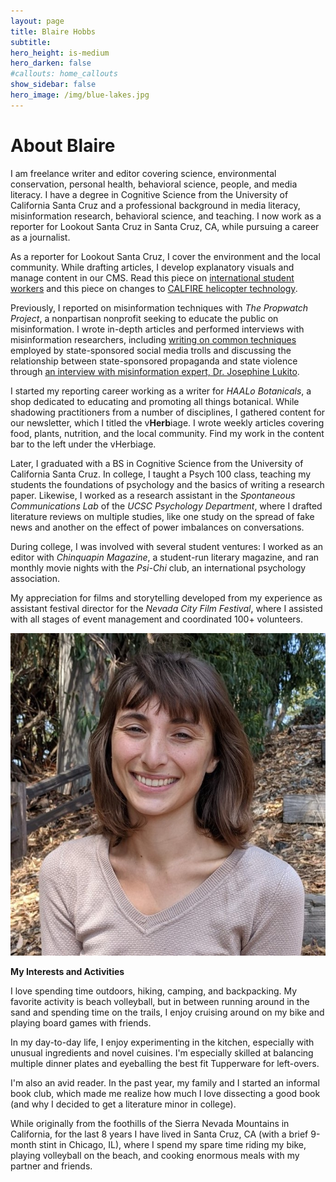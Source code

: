 ```yaml
---
layout: page
title: Blaire Hobbs
subtitle:
hero_height: is-medium
hero_darken: false
#callouts: home_callouts
show_sidebar: false
hero_image: /img/blue-lakes.jpg
---
```


# About Blaire

I am freelance writer and editor covering science, environmental conservation, personal health, behavioral science, people, and media literacy. I have a degree in Cognitive Science from the University of California Santa Cruz and a professional background in media literacy, misinformation research, behavioral science, and teaching. I now work as a reporter for Lookout Santa Cruz in Santa Cruz, CA, while pursuing a career as a journalist.

As a reporter for Lookout Santa Cruz, I cover the environment and the local community. While drafting articles, I develop explanatory visuals and manage content in our CMS. Read this piece on [international student workers](https://lookout.co/santacruz/business-technology/local-business/story/2022-09-12/beach-boardwalk-global-student-workers-ambassadors-state-department-interexchange-santa-cruz-seaside-company) and this piece on changes to [CALFIRE helicopter technology](https://lookout.co/santacruz/environment/wildfires/story/2022-08-23/cal-fire-helicopters-fire-hawk-ask-lookout-what-was-that-big-helicopter-going-back-and-forth-to-the-delaveaga-fire-recently).

Previously, I reported on misinformation techniques with *The Propwatch Project*, a nonpartisan nonprofit seeking to educate the public on misinformation. I wrote in-depth articles and performed interviews with misinformation researchers, including [writing on common techniques](https://www.propwatch.org/article.php?id=295) employed by state-sponsored social media trolls and discussing the relationship between state-sponsored propaganda and state violence through [an interview with misinformation expert, Dr. Josephine Lukito](https://www.propwatch.org/article.php?id=305). 

I started my reporting career working as a writer for *HAALo Botanicals*, a shop dedicated to educating and promoting all things botanical. While shadowing practitioners from a number of disciplines, I gathered content for our newsletter, which I titled the v**Herb**iage. I wrote weekly articles covering food, plants, nutrition, and the local community. Find my work in the content bar to the left under the vHerbiage.

Later, I graduated with a BS in Cognitive Science from the University of California Santa Cruz. In college, I taught a Psych 100 class, teaching my students the foundations of psychology and the basics of writing a research paper. Likewise, I worked as a research assistant in the *Spontaneous Communications Lab* of the *UCSC Psychology Department*, where I drafted literature reviews on multiple studies, like one study on the spread of fake news and another on the effect of power imbalances on conversations.

During college, I was involved with several student ventures: I worked as an editor with *Chinquapin Magazine*, a student-run literary magazine, and ran monthly movie nights with the *Psi-Chi* club, an international psychology association. 

My appreciation for films and storytelling developed from my experience as assistant festival director for the *Nevada City Film Festival*, where I assisted with all stages of event management and coordinated 100+ volunteers.  



![](/img/Hobbs_Blaire_Headshot.jpg)

**My Interests and Activities**

I love spending time outdoors, hiking, camping, and backpacking. My favorite activity is beach volleyball, but in between running around in the sand and spending time on the trails, I enjoy cruising around on my bike and playing board games with friends.

In my day-to-day life, I enjoy experimenting in the kitchen, especially with unusual ingredients and novel cuisines. I'm especially skilled at balancing multiple dinner plates and eyeballing the best fit Tupperware for left-overs.

I'm also an avid reader. In the past year, my family and I started an informal book club, which made me realize how much I love dissecting a good book (and why I decided to get a literature minor in college).

While originally from the foothills of the Sierra Nevada Mountains in California, for the last 8 years I have lived in Santa Cruz, CA (with a brief 9-month stint in Chicago, IL), where I spend my spare time riding my bike, playing volleyball on the beach, and cooking enormous meals with my partner and friends.

